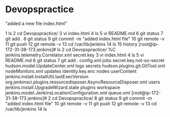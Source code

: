 # Devopspractice
"added a new file index.html"






 1  ls
    2  cd Devopspractice/
    3  vi index.html
    4  ls
    5  vi README.md
    6  git status
    7  git add .
    8  git status
    9  git commit -m "added index.html file"
   10  git remote -v
   11  git push
   12  git remote -v
   13  cd /var/lib/jenkins
   14  ls
   15  history
[root@ip-172-31-38-173 jenkins]#  ls
    2  cd Devopspractice/
%C                                              jenkins.telemetry.Correlator.xml                                  secret.key
    3  vi index.html
    4  ls
    5  vi README.md
    6  git status
    7  git add .
config.xml                                      jobs                                                              secret.key.not-so-secret
hudson.model.UpdateCenter.xml                   logs                                                              secrets
hudson.plugins.git.GitTool.xml                  nodeMonitors.xml                                                  updates
identity.key.enc                                nodes                                                             userContent
jenkins.install.InstallUtil.lastExecVersion     org.jenkinsci.plugins.resourcedisposer.AsyncResourceDisposer.xml  users
jenkins.install.UpgradeWizard.state             plugins                                                           workspace
jenkins.model.JenkinsLocationConfiguration.xml  queue.xml
[root@ip-172-31-38-173 jenkins]#     2  cd Devopspractice/
    8  git status
    9  git commit -m "added index.html file"
   10  git remote -v
   11  git push
   12  git remote -v
   13  cd /var/lib/jenkins
   14  ls
